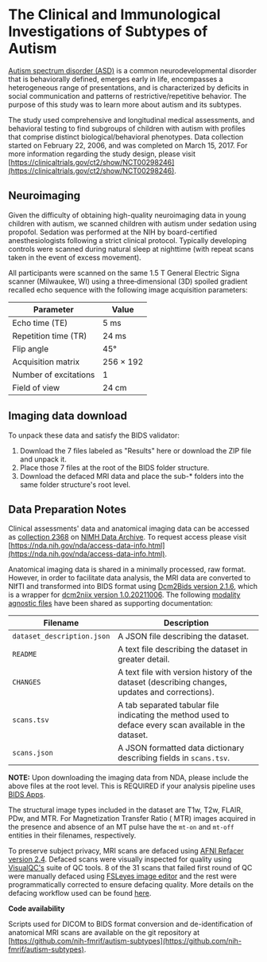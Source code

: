 # The Clinical and Immunological Investigations of Subtypes of Autism

[Autism spectrum disorder (ASD)](https://medlineplus.gov/genetics/condition/autism-spectrum-disorder) is a common
neurodevelopmental disorder that is behaviorally defined, emerges early in life, encompasses a heterogeneous range of
presentations, and is characterized by deficits in social communication and patterns of restrictive/repetitive behavior.
The purpose of this study was to learn more about autism and its subtypes.

The study used comprehensive and longitudinal medical assessments, and behavioral testing to find
subgroups of children with autism with profiles that comprise distinct biological/behavioral phenotypes. Data collection
started on February 22, 2006, and was completed on March 15, 2017. For more information regarding the study design,
please visit [https://clinicaltrials.gov/ct2/show/NCT00298246](https://clinicaltrials.gov/ct2/show/NCT00298246).

## Neuroimaging

Given the difficulty of obtaining high-quality neuroimaging data in young children with autism, we scanned children with
autism under sedation using propofol. Sedation was performed at the NIH by board-certified anesthesiologists following a
strict clinical protocol. Typically developing controls were scanned during natural sleep at nighttime (with repeat
scans taken in the event of excess movement).

All participants were scanned on the same 1.5 T General Electric Signa scanner (Milwaukee, WI) using a
three‐dimensional (3D) spoiled gradient recalled echo sequence with the following image acquisition parameters:

| Parameter             | Value     |
|-----------------------|-----------|
| Echo time (TE)        | 5 ms      |
| Repetition time (TR)  | 24 ms     |
| Flip angle            | 45°       |
| Acquisition matrix    | 256 × 192 |
| Number of excitations | 1         |
| Field of view         | 24 cm     |

## Imaging data download

To unpack these data and satisfy the BIDS validator:

1. Download the 7 files labeled as "Results" here or download the ZIP file and unpack it.
2. Place those 7 files at the root of the BIDS folder structure.
3. Download the defaced MRI data and place the sub-* folders into the same folder structure's root level.

## Data Preparation Notes

Clinical assessments' data and anatomical imaging data can be accessed
as [collection 2368](https://nda.nih.gov/edit_collection.html?id=2368) on [NIMH Data Archive](https://nda.nih.gov). To
request access please visit [https://nda.nih.gov/nda/access-data-info.html](https://nda.nih.gov/nda/access-data-info.html).

Anatomical imaging data is shared in a minimally processed, raw format. However, in order to facilitate data
analysis, the MRI data are converted to NIfTI and transformed into BIDS format using [Dcm2Bids version
2.1.6](https://github.com/UNFmontreal/Dcm2Bids/releases/tag/2.1.6), which is a wrapper for [dcm2niix version
1.0.20211006](https://github.com/rordenlab/dcm2niix). The
following [modality agnostic files](https://bids-specification.readthedocs.io/en/stable/03-modality-agnostic-files.html#modality-agnostic-files)
have been shared as supporting documentation:

| Filename                   | Description                                                                                            |
|----------------------------|--------------------------------------------------------------------------------------------------------|
| `dataset_description.json` | A JSON file describing the dataset.                                                                    |
| `README`                   | A text file describing the dataset in greater detail.                                                  |
| `CHANGES`                  | A text file with version history of the dataset (describing changes, updates and corrections).         |
| `scans.tsv`                | A tab separated tabular file indicating the method used to deface every scan available in the dataset. |
| `scans.json`               | A JSON formatted data dictionary describing fields in `scans.tsv`.                                     |

**NOTE:** Upon downloading the imaging data from NDA, please include the above files at the root level. This is REQUIRED
if your analysis pipeline uses [BIDS Apps](https://bids-apps.neuroimaging.io/about/).

The structural image types included in the dataset are T1w, T2w, FLAIR, PDw, and MTR. For Magnetization Transfer Ratio (
MTR) images acquired in the presence and absence of an MT pulse have the `mt-on` and `mt-off` entities in their
filenames, respectively.

To preserve subject privacy, MRI scans are defaced
using [AFNI Refacer version 2.4](https://afni.nimh.nih.gov/pub/dist/doc/htmldoc/tutorials/refacer/refacer_run.html).
Defaced scans were visually inspected for quality
using [VisualQC's](https://github.com/raamana/visualqc/tree/0.6.1https://github.com/raamana/visualqc/tree/0.6.1) suite
of QC tools. 8 of the 31 scans that failed first round of QC were manually defaced
using [FSLeyes image editor](https://open.win.ox.ac.uk/pages/fsl/fsleyes/fsleyes/userdoc/editing_images.html) and the
rest were programmatically corrected to ensure defacing quality. More details on the defacing workflow used can be
found [here](https://github.com/nih-fmrif/dsst-defacing-pipeline).

**Code availability**

Scripts used for DICOM to BIDS format conversion and de-identification of anatomical MRI scans
are available on the git repository at [https://github.com/nih-fmrif/autism-subtypes](https://github.com/nih-fmrif/autism-subtypes).
